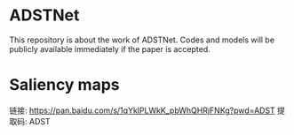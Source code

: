 # ADSTNet
This repository is about the work of ADSTNet. Codes and models will be publicly available immediately if the paper is accepted.


# Saliency maps
链接: https://pan.baidu.com/s/1qYklPLWkK_pbWhQHRjFNKg?pwd=ADST 提取码: ADST
